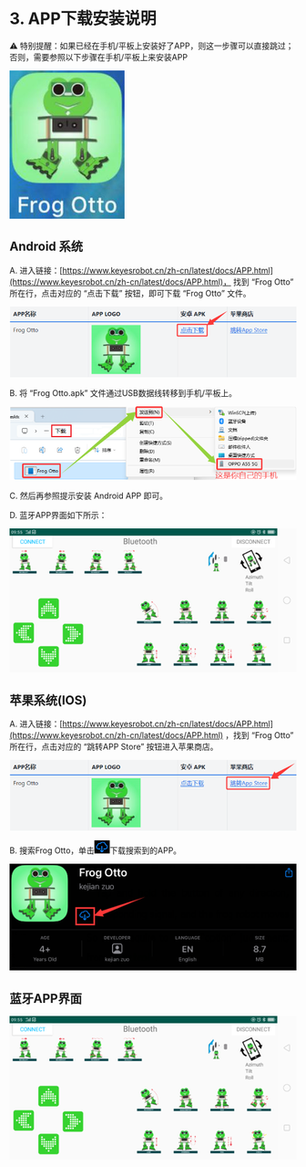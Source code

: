 
# 3. APP下载安装说明

⚠️ 特别提醒：如果已经在手机/平板上安装好了APP，则这一步骤可以直接跳过；否则，需要参照以下步骤在手机/平板上来安装APP

![](media/397d9bbd5521ee509e69d6a87ab9150c.jpeg)

## Android 系统

A\. 进入链接：[https://www.keyesrobot.cn/zh-cn/latest/docs/APP.html](https://www.keyesrobot.cn/zh-cn/latest/docs/APP.html)， 找到 “Frog Otto” 所在行，点击对应的 “点击下载” 按钮，即可下载 “Frog Otto” 文件。

![Img](./media/img-20250805104607.png)

B\. 将 “Frog Otto.apk” 文件通过USB数据线转移到手机/平板上。

![Img](./media/img-20250805103716.png)

C\. 然后再参照提示安装 Android APP 即可。

D\. 蓝牙APP界面如下所示：

![](media/6070584e34eb11992f3704c107497bda.png)

## 苹果系统(IOS)

A\. 进入链接：[https://www.keyesrobot.cn/zh-cn/latest/docs/APP.html](https://www.keyesrobot.cn/zh-cn/latest/docs/APP.html) ，找到 “Frog Otto” 所在行，点击对应的 “跳转APP Store” 按钮进入苹果商店。

![Img](./media/img-20250805104709.png)

B\. 搜索Frog Otto，单击![Img](./media/img-20250808170146.png)下载搜索到的APP。

![](media/ef5c55343d214c9b6be0e7147fb43b54.png)

## 蓝牙APP界面

![](media/6070584e34eb11992f3704c107497bda.png)























